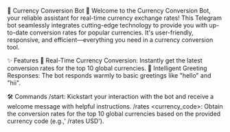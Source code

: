 
🌟 Currency Conversion Bot 🌟
Welcome to the Currency Conversion Bot, your reliable assistant for real-time currency exchange rates! This Telegram bot seamlessly integrates cutting-edge technology to provide you with up-to-date conversion rates for popular currencies. It's user-friendly, responsive, and efficient—everything you need in a currency conversion tool.

✨ Features
🔄 Real-Time Currency Conversion: Instantly get the latest conversion rates for the top 10 global currencies.
🤖 Intelligent Greeting Responses: The bot responds warmly to basic greetings like "hello" and "hii".

🛠️ Commands
/start: Kickstart your interaction with the bot and receive a welcome message with helpful instructions.
/rates <currency_code>: Obtain the conversion rates for the top 10 global currencies based on the provided currency code (e.g.,' /rates USD').

